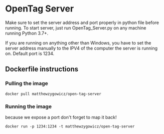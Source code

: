 # OpenTag Server

Make sure to set the server address and port properly in python file before running. To start server, just run OpenTag_Server.py on any machine running Python 3.7+.

If you are running on anything other than Windows, you have to set the server address manually to the IPV4 of the computer the server is running on. Default port is 1234.

## Dockerfile instructions

### Pulling the image

```
docker pull matthewzygowicz/open-tag-server
```

### Running the image

because we expose a port don't forget to map it back!

```
docker run -p 1234:1234 -t matthewzygowicz/open-tag-server
```

